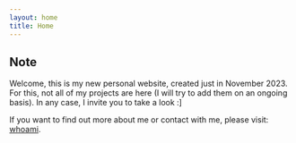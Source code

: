 ```yaml
---
layout: home
title: Home
---
```


## Note

Welcome, this is my new personal website, created just in November 2023. For this, not all of my projects are here (I will try to add them on an ongoing basis). In any case, I invite you to take a look :]

If you want to find out more about me or contact with me, please visit: [whoami](about).
